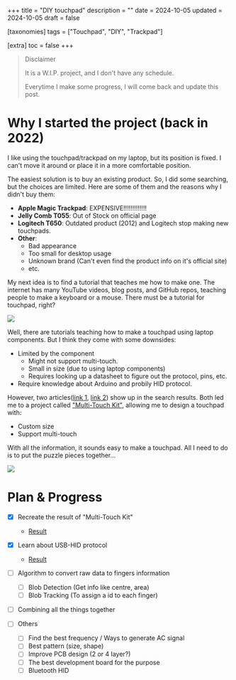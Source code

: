 +++
title = "DIY touchpad"
description = ""
date = 2024-10-05
updated = 2024-10-05
draft = false

[taxonomies]
tags = ["Touchpad", "DIY", "Trackpad"]

[extra]
toc = false
+++
> Disclaimer
> 
> It is a W.I.P. project, and I don't have any schedule.
>
> Everytime I make some progress, I will come back and update this post.

# Why I started the project (back in 2022)
I like using the touchpad/trackpad on my laptop, but its position is fixed. I can't move it around or place it in a more comfortable position.

The easiest solution is to buy an existing product. So, I did some searching, but the choices are limited. Here are some of them and the reasons why I didn't buy them:
- **Apple Magic Trackpad**: EXPENSIVE!!!!!!!!!!!!!
- **Jelly Comb T055**: Out of Stock on official page
- **Logitech T650**: Outdated product (2012) and Logitech stop making new touchpads.
- **Other**:
  - Bad appearance
  - Too small for desktop usage
  - Unknown brand (Can't even find the product info on it's official site)
  - etc.

My next idea is to find a tutorial that teaches me how to make one. The internet has many YouTube videos, blog posts, and GitHub repos, teaching people to make a keyboard or a mouse. There must be a tutorial for touchpad, right?

![](https://media.giphy.com/media/VKtsOAHDx1Luo/giphy.gif?cid=790b76119hnwt2wjnnzoo3b09hwrsz6kvmdui5cqrn7qb5nr&ep=v1_gifs_search&rid=giphy.gif&ct=g)

Well, there are tutorials teaching how to make a touchpad using laptop components. But I think they come with some downsides:
- Limited by the component
  - Might not support multi-touch.
  - Small in size (due to using laptop components)
  - Requires looking up a datasheet to figure out the protocol, pins, etc.
- Require knowledge about Arduino and probily HID protocol.


However, two articles([link 1](https://hackaday.com/2021/11/16/making-your-own-touchpad-with-pwm-and-rust/), [link 2](https://hackaday.com/2019/11/17/arduino-does-multitouch/)) show up in the search results. Both led me to a project called ["Multi-Touch Kit"](https://dl.acm.org/doi/10.1145/3332165.3347895), allowing me to design a touchpad with:
- Custom size
- Support multi-touch

With all the information, it sounds easy to make a touchpad. All I need to do is to put the puzzle pieces together...

![](https://media.giphy.com/media/dmZ8ytSDY7mCZg1g9i/giphy.gif?cid=790b7611fcc7sxda8zxliugu8mqc0ovlpftec492tjunp0mx&ep=v1_gifs_search&rid=giphy.gif&ct=g)

# Plan & Progress
- [X] Recreate the result of "Multi-Touch Kit"
  - [Result](https://github.com/CcydtN/Multi-Touch-Kit-ProMicro)
- [X] Learn about USB-HID protocol
  - [Result](https://github.com/CcydtN/Touchpad-Emulator)
- [ ] Algorithm to convert raw data to fingers information
  - [ ] Blob Detection (Get info like centre, area)
  - [ ] Blob Tracking (To assign a id to each finger)

- [ ] Combining all the things together

- [ ] Others
  - [ ] Find the best frequency / Ways to generate AC signal
  - [ ] Best pattern (size, shape)
  - [ ] Improve PCB design (2 or 4 layer?)
  - [ ] The best development board for the purpose
  - [ ] Bluetooth HID
